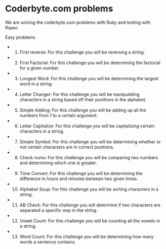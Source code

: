 Coderbyte.com problems
==============================================================

We are solving the coderbyte.com problems with Ruby and testing with Rspec


Easy problems
* 1) First reverse: For this challenge you will be reversing a string.
* 2) First Factorial: For this challenge you will be determining the factorial for a given number.
* 3) Longest Word: For this challenge you will be determining the largest word in a string.
* 4) Letter Changer: For this challenge you will be manipulating characters in a string based off their positions in the alphabet.
* 5) Simple Adding: For this challenge you will be adding up all the numbers from 1 to a certain argument.
* 6) Letter Capitalize: For this challenge you will be capitalizing certain characters in a string.
* 7) Simple Symbol: For this challenge you will be determining whether or not certain characters are in correct positions.
* 8) Check nums: For this challenge you will be comparing two numbers and determining which one is greater.
* 9) Time Convert: For this challenge you will be determining the difference in hours and minutes between two given times.
* 10) Alphabet Soup: For this challenge you will be sorting characters in a string.
* 11) AB Check: For this challenge you will determine if two characters are separated a specific way in the string.
* 12) Vowel Count: For this challenge you will be counting all the vowels in a string.
* 13) Word Count: For this challenge you will be determining how many words a sentence contains.